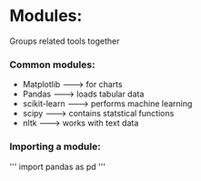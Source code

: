 # Modules: 

Groups related tools together
### Common modules:
- Matplotlib ---> for charts
- Pandas ---> loads tabular data
- scikit-learn ---> performs machine learning
- scipy ---> contains statstical functions
- nltk ---> works with text data

### Importing a module:
'''
import pandas as pd
'''

